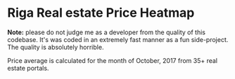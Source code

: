 # Riga Real estate Price Heatmap

**Note:** please do not judge me as a developer from the quality of this codebase. It's was coded in an extremely fast manner as a fun side-project. The quality is absolutely horrible.

Price average is calculated for the month of October, 2017 from 35+ real estate portals.
